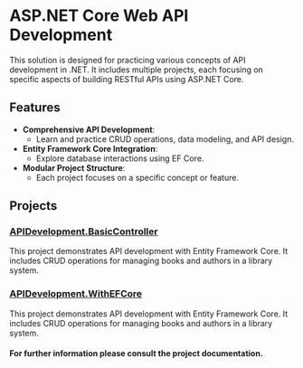 # ASP.NET Core Web API Development

This solution is designed for practicing various concepts of API development in .NET. It includes multiple projects, each focusing on specific aspects of building RESTful APIs using ASP.NET Core.

## Features

- **Comprehensive API Development**:
  - Learn and practice CRUD operations, data modeling, and API design.
- **Entity Framework Core Integration**:
  - Explore database interactions using EF Core.
- **Modular Project Structure**:
  - Each project focuses on a specific concept or feature.

## Projects

### [APIDevelopment.BasicController](./APIDevelopment.BasicController/README.md)
This project demonstrates API development with Entity Framework Core. It includes CRUD operations for managing books and authors in a library system.

### [APIDevelopment.WithEFCore](./APIDevelopment.WithEFCore/README.md)
This project demonstrates API development with Entity Framework Core. It includes CRUD operations for managing books and authors in a library system.

#### For further information please consult the project documentation.